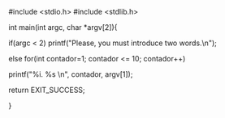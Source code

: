 #include <stdio.h>
#include <stdlib.h>

int main(int argc, char *argv[2]){

if(argc < 2) 
printf("Please, you must introduce two words.\n");

else
for(int contador=1; contador <= 10; contador++)

printf("%i. %s \n", contador, argv[1]);



return EXIT_SUCCESS;



}
